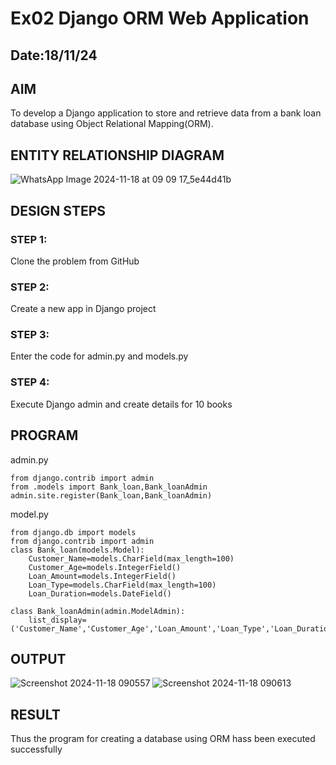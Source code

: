 # Ex02 Django ORM Web Application
## Date:18/11/24

## AIM
To develop a Django application to store and retrieve data from a bank loan database using Object Relational Mapping(ORM).

## ENTITY RELATIONSHIP DIAGRAM
![WhatsApp Image 2024-11-18 at 09 09 17_5e44d41b](https://github.com/user-attachments/assets/d8a7ab3b-681f-4f07-bcd5-bdd721d93bba)




## DESIGN STEPS

### STEP 1:
Clone the problem from GitHub

### STEP 2:
Create a new app in Django project

### STEP 3:
Enter the code for admin.py and models.py

### STEP 4:
Execute Django admin and create details for 10 books

## PROGRAM
admin.py
```
from django.contrib import admin
from .models import Bank_loan,Bank_loanAdmin
admin.site.register(Bank_loan,Bank_loanAdmin)
```
model.py
```
from django.db import models
from django.contrib import admin
class Bank_loan(models.Model):
    Customer_Name=models.CharField(max_length=100)
    Customer_Age=models.IntegerField()
    Loan_Amount=models.IntegerField()
    Loan_Type=models.CharField(max_length=100)
    Loan_Duration=models.DateField()

class Bank_loanAdmin(admin.ModelAdmin):
    list_display=('Customer_Name','Customer_Age','Loan_Amount','Loan_Type','Loan_Duration')
```



## OUTPUT
![Screenshot 2024-11-18 090557](https://github.com/user-attachments/assets/e01f01b1-04ad-410a-bcf8-013cacd52024)
![Screenshot 2024-11-18 090613](https://github.com/user-attachments/assets/3329f543-8ff4-45b9-bf43-73e5346faba0)



## RESULT
Thus the program for creating a database using ORM hass been executed successfully
